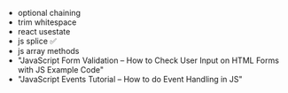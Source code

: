 - optional chaining
- trim whitespace
- react usestate
- js splice ✅ 
- js array methods
-  "JavaScript Form Validation – How to Check User Input on HTML Forms with JS Example Code"
- "JavaScript Events Tutorial – How to do Event Handling in JS"